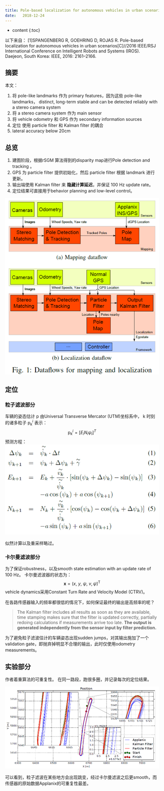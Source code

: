 ```yaml
--- 
title: Pole-based localization for autonomous vehicles in urban scenarios
date:   2018-12-24
---
```




* content
{:toc}


以下来自：
[1]SPANGENBERG R, GOEHRING D, ROJAS R. Pole-based localization for autonomous vehicles in urban scenarios[C]//2016 IEEE/RSJ International Conference on Intelligent Robots and Systems (IROS). Daejeon, South Korea: IEEE, 2016: 2161–2166.

## 摘要
本文：
1. 将 pole-like landmarks 作为 primary features，因为这些 pole-like landmarks， distinct, long-term stable and can be detected reliably with a stereo camera system
2. 将 a stereo camera system 作为 main sensor
3. 将 vehicle odometry 和 GPS 作为 secondary information sources    
4. 定位 使用 particle filter 和 Kalman filter 的耦合
5. lateral accuracy below 20cm



## 总览
1. 建图阶段，根据rSGM 算法得到的disparity map进行Pole detection and tracking 。
2. GPS 为 particle filter 提供初始化，然后 particle filter 根据 landmark 进行更新。
3. 输出端使用 Kalman filter 来 __隐藏计算延迟__，并保证 100 Hz update rate。
4. 定位结果可直接用于behavior planning and low-level control。

![](./Polebasedlocalizationforautonomous/dataflow.png)

## 定位
### 粒子滤波部分
车辆的姿态估计 $\text{p}$ 由Universal Transverse Mercator (UTM)坐标系中， k 时刻的诸多粒子 $\text{p}_{k}^{i}$ 表示：
$$\text{p}_{k}^{i}=[E_{i}N_{i}\psi_{i}]^{T}$$
预测方程：
![](./Polebasedlocalizationforautonomous/prediction.png)

似然计算以及重采样略过。
### 卡尔曼滤波部分
为了保证robustness，以及smooth state estimation with an update rate of 100 Hz。
卡尔曼滤波器的状态为：
$$\mathbf{x}=(x,\ y,\ \psi,\ v,\dot{\psi})^{\text{T}}$$
vehicle dynamics采用Constant Turn Rate and Velocity Model (CTRV)。

在各路传感器输入的频率都很低的情况下，如何保证最终的输出是高频率的呢？
>The Kalman filter includes all results as soon as they are available, time stamping makes sure that the filter is updated correctly, partially redoing calculations if measurements arrive too late.
__The output is generated independently from the sensor input by filter prediction.__


为了避免粒子滤波估计的车辆姿态出现sudden jumps，对其输出施加了一个validation gate，即抛弃掉明显不合理的输出，此时仅使用odometry measurements。

## 实验部分
作者着重算法的可重复性。
在同一路段，跑很多圈，并记录每次的定位结果。

![](./Polebasedlocalizationforautonomous/trajectory.png)

可以看到，粒子滤波在某些地方会出现跳变，经过卡尔曼滤波之后更smooth，而传感器的原始数据Applanix的可重复性最差。